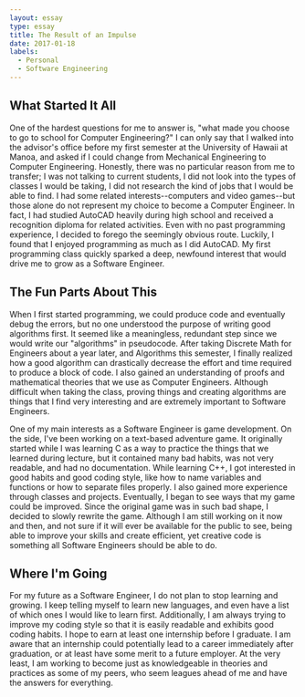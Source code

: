 ```yaml
---
layout: essay
type: essay
title: The Result of an Impulse
date: 2017-01-18
labels:
  - Personal
  - Software Engineering
---
```


## What Started It All

One of the hardest questions for me to answer is, "what made you choose to go to school for Computer Engineering?" I can only say that I walked into the advisor's office before my first semester at the University of Hawaii at Manoa, and asked if I could change from Mechanical Engineering to Computer Engineering. Honestly, there was no particular reason from me to transfer; I was not talking to current students, I did not look into the types of classes I would be taking, I did not research the kind of jobs that I would be able to find. I had some related interests--computers and video games--but those alone do not represent my choice to become a Computer Engineer. In fact, I had studied AutoCAD heavily during high school and received a recognition diploma for related activities. Even with no past programming experience, I decided to forego the seemingly obvious route. Luckily, I found that I enjoyed programming as much as I did AutoCAD. My first programming class quickly sparked a deep, newfound interest that would drive me to grow as a Software Engineer.

## The Fun Parts About This

When I first started programming, we could produce code and eventually debug the errors, but no one understood the purpose of writing good algorithms first. It seemed like a meaningless, redundant step since we would write our "algorithms" in pseudocode. After taking Discrete Math for Engineers about a year later, and Algorithms this semester, I finally realized how a good algorithm can drastically decrease the effort and time required to produce a block of code. I also gained an understanding of proofs and mathematical theories that we use as Computer Engineers. Although difficult when taking the class, proving things and creating algorithms are things that I find very interesting and are extremely important to Software Engineers.

One of my main interests as a Software Engineer is game development. On the side, I've been working on a text-based adventure game. It originally started while I was learning C as a way to practice the things that we learned during lecture, but it contained many bad habits, was not very readable, and had no documentation. While learning C++, I got interested in good habits and good coding style, like how to name variables and functions or how to separate files properly. I also gained more experience through classes and projects. Eventually, I began to see ways that my game could be improved. Since the original game was in such bad shape, I decided to slowly rewrite the game. Although I am still working on it now and then, and not sure if it will ever be available for the public to see, being able to improve your skills and create efficient, yet creative code is something all Software Engineers should be able to do.

## Where I'm Going

For my future as a Software Engineer, I do not plan to stop learning and growing. I keep telling myself to learn new languages, and even have a list of which ones I would like to learn first. Additionally, I am always trying to improve my coding style so that it is easily readable and exhibits good coding habits. I hope to earn at least one internship before I graduate. I am aware that an internship could potentially lead to a career immediately after graduation, or at least have some merit to a future employer. At the very least, I am working to become just as knowledgeable in theories and practices as some of my peers, who seem leagues ahead of me and have the answers for everything. 

